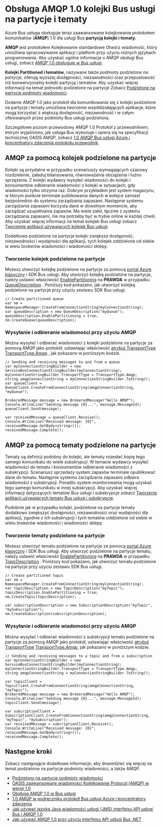 <properties 
    pageTitle="AMQP 1.0 obsługę usługi Bus partycją kolejki i tematy | Microsoft Azure" 
    description="Informacje o używaniu kolejki zaawansowane wiadomości Kolejkowanie Protocol (AMQP) 1.0 przy użyciu usługi Bus partycją i tematów." 
    services="service-bus" 
    documentationCenter=".net" 
    authors="hillaryc" 
    manager="timlt" 
    editor=""/>

<tags 
    ms.service="service-bus" 
    ms.workload="na" 
    ms.tgt_pltfrm="na" 
    ms.devlang="multiple" 
    ms.topic="article" 
    ms.date="10/14/2016" 
    ms.author="hillaryc;sethm"/>

# <a name="amqp-10-support-for-service-bus-partitioned-queues-and-topics"></a>Obsługa AMQP 1.0 kolejki Bus usługi na partycje i tematy 

Azure Bus usługa obsługuje teraz zaawansowane kolejkowanie protokołem komunikatów (**AMQP**) 1.0 dla usługi Bus **partycją kolejki i tematy.**

**AMQP** jest protokołem Kolejkowanie standardowe Otwórz wiadomość, który umożliwia opracowywanie aplikacji i platform przy użyciu różnych językach programowania. Aby uzyskać ogólne informacje o AMQP obsługi Bus usługi, zobacz [AMQP 1.0 obsługuje w Bus usługi](service-bus-amqp-overview.md).

**Kolejki Partitioned i tematów**, nazywane także *podmioty podzielone na partycje*, oferują wyższej dostępności, niezawodności oraz przepustowość niż konwencjonalny kolejki partycją i tematów. Aby uzyskać więcej informacji na temat jednostki podzielone na partycje Zobacz [Podzielone na partycje podmioty wiadomości](service-bus-partitioning.md).

Dodanie AMQP 1.0 jako protokół dla komunikowania się z kolejki podzielone na partycje i tematy umożliwia tworzenie współdziałających aplikacje, które mogą korzystać z większą dostępność, niezawodność i w całym oferowanych przez podmioty Bus usługi podzielona.

Szczegółowe poziom przewodowy AMQP 1.0 Protokół z przewodnikiem, którym wyjaśniono, jak usługa Bus wykonuje i opiera się na specyfikacji technicznej OASIS AMQP, zobacz [1.0 AMQP Bus usługi Azure i koncentratory zdarzenia protokołu przewodnik](service-bus-amqp-protocol-guide.md).    

## <a name="use-amqp-with-partitioned-queues"></a>AMQP za pomocą kolejek podzielone na partycje

Kolejki są przydatne w przypadku scenariuszy wymagających czasowy rozdzielenie, załaduj bilansowania, równoważenia obciążenia i luźno sprzężenia. Z kolejki wydawcy wysyłać wiadomości do kolejki i konsumentów odbieranie wiadomości z kolejki w sytuacjach, gdy wiadomości tylko otrzyma raz. Dobrym przykładem jest system magazynu, w którym punkcie terminale publikowania danych w kolejce zamiast bezpośrednio do systemu zarządzania zapasami. Następnie systemu zarządzania zapasami korzysta dane w dowolnym momencie, aby zarządzać uzupełniania zapasów. Ma wiele zalet, łącznie z systemu zarządzania zapasami, nie ma potrzeby być w trybie online w każdej chwili. Aby uzyskać więcej informacji na temat kolejek Bus usługi zobacz [Tworzenie aplikacji używających kolejek Bus usługi](service-bus-create-queues.md). 

Dodatkowo podzielone na partycje kolejki zwiększa dostępność, niezawodności i wydajności dla aplikacji, tych kolejek oddzielone od siebie w wielu brokerów wiadomości i wiadomości sklepy.     

### <a name="create-partitioned-queues"></a>Tworzenie kolejek podzielone na partycje

Możesz utworzyć kolejkę podzielone na partycje za pomocą [portal Azure klasyczny][] i SDK Bus usługi. Aby utworzyć kolejkę podzielone na partycje, należy ustawić właściwość [EnablePartitioning](https://msdn.microsoft.com/library/azure/microsoft.servicebus.messaging.queuedescription.enablepartitioning.aspx) na **PRAWDA** w przypadku [QueueDescription](https://msdn.microsoft.com/library/azure/microsoft.servicebus.messaging.queuedescription.aspx) . Poniższy kod pokazano, jak utworzyć kolejkę podzielone na partycje przy użyciu zestawu SDK Bus usługi. 
 
```
// Create partitioned queue
var nm = NamespaceManager.CreateFromConnectionString(myConnectionString);
var queueDescription = new QueueDescription("myQueue");
queueDescription.EnablePartitioning = true;
nm.CreateQueue(queueDescription);
```

### <a name="send-and-receive-messages-using-amqp"></a>Wysyłanie i odbieranie wiadomości przy użyciu AMQP

Można wysyłać i odbierać wiadomości z kolejki podzielone na partycje za pomocą AMQP jako protokół, ustawiając właściwość [atrybut TransportType](https://msdn.microsoft.com/library/azure/microsoft.servicebus.servicebusconnectionstringbuilder.transporttype.aspx) [TransportType.Amqp](https://msdn.microsoft.com/library/azure/microsoft.servicebus.messaging.transporttype.aspx) , jak pokazano w poniższym kodzie.  

```
// Sending and receiving messages to and from a queue
var myConnectionStringBuilder = new ServiceBusConnectionStringBuilder(myConnectionString);
myConnectionStringBuilder.TransportType = TransportType.Amqp;
string amqpConnectionString = myConnectionStringBuilder.ToString();
var queueClient = QueueClient.CreateFromConnectionString(amqpConnectionString, "myQueue");

BrokeredMessage message = new BrokeredMessage("Hello AMQP");
Console.WriteLine("Sending message {0}...", message.MessageId);
queueClient.Send(message);

var receivedMessage = queueClient.Receive();
Console.WriteLine("Received message: {0}", receivedMessage.GetBody<string>());
receivedMessage.Complete();
```

## <a name="use-amqp-with-partitioned-topics"></a>AMQP za pomocą tematy podzielone na partycje

Tematy są definicji podobny do kolejki, ale tematy rozesłać kopię tego samego komunikatu do wiele *subskrypcji*. W temacie wydawcy wysyłać wiadomości do tematu i konsumentów odbieranie wiadomości z subskrypcji. Scenariusz sprzedaży system zapasów terminale opublikować dane do tematu. Następnie systemu zarządzania zapasami odbiera wiadomości z subskrypcji. Ponadto system monitorowania mogą uzyskać tego samego komunikatu w innej subskrypcji. Aby uzyskać więcej informacji dotyczących tematów Bus usługi i subskrypcje zobacz [Tworzenie aplikacji używających tematy Bus usługi i subskrypcje](service-bus-create-topics-subscriptions.md). 

Podobnie jak w przypadku kolejki, podzielone na partycje tematy dodatkowo zwiększyć dostępności, niezawodności oraz wydajności dla aplikacji, zgodnie z ich subskrypcji i tych tematów oddzielone od siebie w wielu brokerów wiadomości i wiadomości sklepy. 

### <a name="create-partitioned-topics"></a>Tworzenie tematy podzielone na partycje

Możesz utworzyć tematu podzielone na partycje za pomocą [portal Azure klasyczny][] i SDK Bus usługi. Aby utworzyć podzielone na partycje tematu, należy ustawić właściwość [EnablePartitioning](https://msdn.microsoft.com/library/azure/microsoft.servicebus.messaging.topicdescription.enablepartitioning.aspx) na **PRAWDA** w przypadku [TopicDescription](https://msdn.microsoft.com/library/azure/microsoft.servicebus.messaging.topicdescription.aspx) . Poniższy kod pokazano, jak utworzyć tematu podzielone na partycje przy użyciu zestawu SDK Bus usługi.
    
```
// Create partitioned topic
var nm = NamespaceManager.CreateFromConnectionString(myConnectionString);
var topicDescription = new TopicDescription("myTopic");
topicDescription.EnablePartitioning = true;
nm.CreateTopic(topicDescription);

var subscriptionDescription = new SubscriptionDescription("myTopic", "mySubscription");
nm.CreateSubscription(subscriptionDescription);
```

### <a name="send-and-receive-messages-using-amqp"></a>Wysyłanie i odbieranie wiadomości przy użyciu AMQP

Można wysyłać i odbierać wiadomości z subskrypcji tematu podzielone na partycje za pomocą AMQP jako protokół, ustawiając właściwość [atrybut TransportType](https://msdn.microsoft.com/library/azure/microsoft.servicebus.servicebusconnectionstringbuilder.transporttype.aspx) [TransportType.Amqp](https://msdn.microsoft.com/library/azure/microsoft.servicebus.messaging.transporttype.aspx), jak pokazano w poniższym kodzie.  

```
// Sending and receiving messages to a topic and from a subscription
var myConnectionStringBuilder = new ServiceBusConnectionStringBuilder(myConnectionString);
myConnectionStringBuilder.TransportType = TransportType.Amqp;
string amqpConnectionString = myConnectionStringBuilder.ToString();
    
var topicClient = TopicClient.CreateFromConnectionString(amqpConnectionString, "myTopic");
BrokeredMessage message = new BrokeredMessage("Hello AMQP");
Console.WriteLine("Sending message {0}...", message.MessageId);
topicClient.Send(message);
    
var subcriptionClient = SubscriptionClient.CreateFromConnectionString(amqpConnectionString, "myTopic", "mySubscription");
var receivedMessage = subcriptionClient.Receive();
Console.WriteLine("Received message: {0}", receivedMessage.GetBody<string>());
receivedMessage.Complete();
```

## <a name="next-steps"></a>Następne kroki

Zobacz następujące dodatkowe informacje, aby dowiedzieć się więcej na temat podzielone na partycje podmioty wiadomości, a także AMQP.

*    [Podzielony na partycje podmioty wiadomości](service-bus-partitioning.md)
*    [OASIS zaawansowane wiadomości Kolejkowanie Protocol (AMQP) w wersji 1.0](http://docs.oasis-open.org/amqp/core/v1.0/os/amqp-core-complete-v1.0-os.pdf)
*    [Obsługa AMQP 1.0 w Bus usługi](service-bus-amqp-overview.md)
*    [1.0 AMQP w podręczniku protokół Bus usługi Azure i koncentratory zdarzenia](service-bus-amqp-protocol-guide.md)
*    [Jak używać języka Java wiadomości usługi (JMS) interfejsu API usługi Bus i AMQP 1.0](service-bus-java-how-to-use-jms-api-amqp.md)
*    [Jak używać AMQP 1.0 przy użyciu interfejsu API usługi Bus .NET](service-bus-dotnet-advanced-message-queuing.md)

[Portal Azure klasyczny]: http://manage.windowsazure.com
